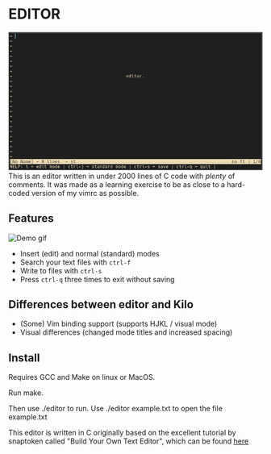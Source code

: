 # EDITOR
![Image of home page](images/homepage.png)
This is an editor written in under 2000 lines of C code with *plenty* of comments.
It was made as a learning exercise to be as close to a hard-coded version of my vimrc as possible.

## Features
![Demo gif](images/gif.GIF)
* Insert (edit) and normal (standard) modes 
* Search your text files with `ctrl-f`
* Write to files with `ctrl-s`
* Press `ctrl-q` three times to exit without saving

## Differences between editor and Kilo 
* (Some) Vim binding support (supports HJKL / visual mode)
* Visual differences (changed mode titles and increased spacing) 

## Install
Requires GCC and Make on linux or MacOS.

Run make.

Then use ./editor to run.
Use ./editor example.txt to open the file example.txt

This editor is written in C originally based on the excellent tutorial by snaptoken called 
"Build Your Own Text Editor", which can be found [here](https://viewsourcecode.org/snaptoken/kilo/index.html)

